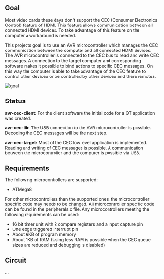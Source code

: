 ## Goal ##
Most video cards these days don't support the CEC (Consumer Electronics Control) feature of HDMI. This feature allows communication between all connected HDMI devices. To take advantage of this feature on the computer a workaround is needed.

This projects goal is to use an AVR microcontroller which manages the CEC communication between the computer and all connected HDMI devices. The AVR microcontroller is connected to the CEC bus to read and write CEC messages. A connection to the target computer and corresponding software makes it possible to bind actions to specific CEC messages. On this way the computer is able to take advantage of the CEC feature to control other devices or be controlled by other devices and there remotes.

![goal](http://s14.directupload.net/images/131122/vehsyhy6.png)

## Status ##
**avr-cec-client:** For the client software the initial code for a QT application was created.

**avr-cec-lib:** The USB connection to the AVR microcontroller is possible. Decoding the CEC messages will be the next step.

**avr-cec-target:** Most of the CEC low level application is implemented. Reading and writing of CEC messages is possible. A communication between the microcontroller and the computer is possible via USB.


## Requirements ##
The following microcontrollers are supported:

* ATMega8

For other microcontrollers than the supported ones, the microcontroller specific code may needs to be changed. All microcontroller specific code can be found in the peripherals.c file. Any microcontrollers meeting the following requirements can be used:

* 16 bit timer unit with 2 compare registers and a input capture pin
* One edge triggered interrupt pin
* About 6KB of program memory
* About 1KB of RAM (Using less RAM is possible when the CEC queue sizes are reduced and debugging is disabled)


## Circuit ##
...
